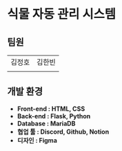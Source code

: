 # 식물 자동 관리 시스템

<h2>팀원</h2>

<table>
  <tr>
    <td>김정호</td>
    <td>김한빈</td>
  </tr>
  <tr>
    <td></td>
    <td></td>
  </tr>
</table>


<h2>개발 환경</h2>
<ul>
 <b><li>Front-end : HTML, CSS</li>
  <li>Back-end : Flask, Python</li>
  <li>Database : MariaDB </li>
  <li>협업 툴 : Discord, Github, Notion</li>
  <li>디자인 : Figma </li>
</ul>




